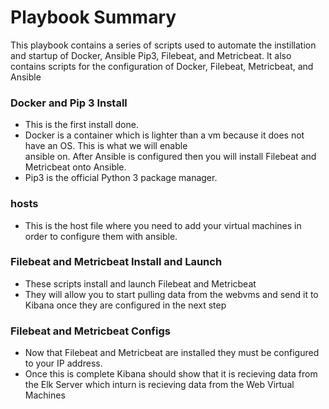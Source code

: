 # Playbook Summary
This playbook contains a series of scripts used to automate the instillation and startup of Docker, Ansible Pip3, Filebeat, and Metricbeat. It also contains scripts for the configuration of Docker, Filebeat, Metricbeat, and Ansible

### Docker and Pip 3 Install
- This is the first install done.
- Docker is a container which is lighter than a vm because it does not have an OS. This is what we will enable  
 ansible on. After Ansible is configured then you will install Filebeat and Metricbeat onto Ansible.
- Pip3 is the official Python 3 package manager.

### hosts
- This is the host file where you need to add your virtual machines in order to configure them with ansible.

### Filebeat and Metricbeat Install and Launch
- These scripts install and launch Filebeat and Metricbeat 
- They will allow you to start pulling data from the webvms and send it to Kibana once they are configured in the   next step

### Filebeat and Metricbeat Configs
- Now that Filebeat and Metricbeat are installed they must be configured to your IP address.
- Once this is complete Kibana should show that it is recieving data from the Elk Server which inturn is recieving 
 data from the Web Virtual Machines
